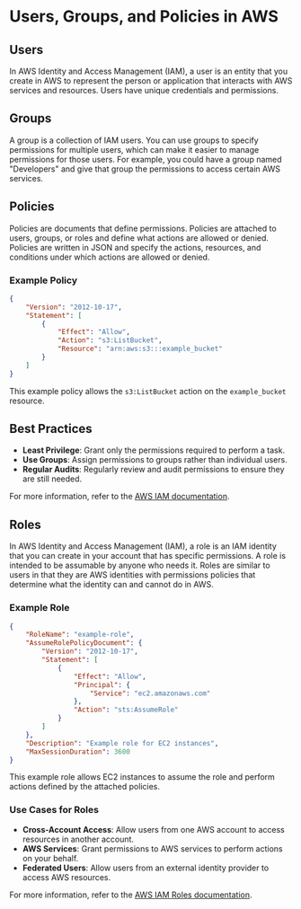 # Users, Groups, and Policies in AWS

## Users
In AWS Identity and Access Management (IAM), a user is an entity that you create in AWS to represent the person or application that interacts with AWS services and resources. Users have unique credentials and permissions.

## Groups
A group is a collection of IAM users. You can use groups to specify permissions for multiple users, which can make it easier to manage permissions for those users. For example, you could have a group named "Developers" and give that group the permissions to access certain AWS services.

## Policies
Policies are documents that define permissions. Policies are attached to users, groups, or roles and define what actions are allowed or denied. Policies are written in JSON and specify the actions, resources, and conditions under which actions are allowed or denied.

### Example Policy
```json
{
    "Version": "2012-10-17",
    "Statement": [
        {
            "Effect": "Allow",
            "Action": "s3:ListBucket",
            "Resource": "arn:aws:s3:::example_bucket"
        }
    ]
}
```

This example policy allows the `s3:ListBucket` action on the `example_bucket` resource.

## Best Practices
- **Least Privilege**: Grant only the permissions required to perform a task.
- **Use Groups**: Assign permissions to groups rather than individual users.
- **Regular Audits**: Regularly review and audit permissions to ensure they are still needed.

For more information, refer to the [AWS IAM documentation](https://docs.aws.amazon.com/IAM/latest/UserGuide/introduction.html).

## Roles
In AWS Identity and Access Management (IAM), a role is an IAM identity that you can create in your account that has specific permissions. A role is intended to be assumable by anyone who needs it. Roles are similar to users in that they are AWS identities with permissions policies that determine what the identity can and cannot do in AWS.

### Example Role
```json
{
    "RoleName": "example-role",
    "AssumeRolePolicyDocument": {
        "Version": "2012-10-17",
        "Statement": [
            {
                "Effect": "Allow",
                "Principal": {
                    "Service": "ec2.amazonaws.com"
                },
                "Action": "sts:AssumeRole"
            }
        ]
    },
    "Description": "Example role for EC2 instances",
    "MaxSessionDuration": 3600
}
```

This example role allows EC2 instances to assume the role and perform actions defined by the attached policies.

### Use Cases for Roles
- **Cross-Account Access**: Allow users from one AWS account to access resources in another account.
- **AWS Services**: Grant permissions to AWS services to perform actions on your behalf.
- **Federated Users**: Allow users from an external identity provider to access AWS resources.

For more information, refer to the [AWS IAM Roles documentation](https://docs.aws.amazon.com/IAM/latest/UserGuide/id_roles.html).